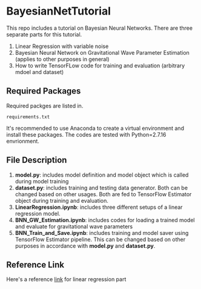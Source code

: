 # BayesianNetTutorial

This repo includes a tutorial on Bayesian Neural Networks. There are three separate parts for this tutorial.
1. Linear Regression with variable noise
2. Bayesian Neural Network on Gravitational Wave Parameter Estimation (applies to other purposes in general)
3. How to write TensorFLow code for training and evaluation (arbitrary mdoel and dataset)


## Required Packages
Required packges are listed in.
```
requirements.txt
```
It's recommended to use Anaconda to create a virtual environment and install these packages. The codes are tested with Python=2.7.16 envrionment.

## File Description

1. **model.py**: includes model definition and model object which is called during model training
2. **dataset.py**: includes training and testing data generator. Both can be changed based on other usages. Both are fed to TensorFlow Estimator object during training and evaluation.
3. **LinearRegression.ipynb**: includes three different setups of a linear regression model. 
4. **BNN_GW_Estimation.ipynb**: includes codes for loading a trained model and evaluate for gravitational wave parameters
5. **BNN_Train_and_Save.ipynb**: includes training and model saver using TensorFlow Estimator pipeline. This can be changed based on other purposes in accordance with **model.py** and **dataset.py**.



## Reference Link

Here's a reference [link](https://colab.research.google.com/github/tensorflow/probability/blob/master/tensorflow_probability/examples/jupyter_notebooks/Probabilistic_Layers_Regression.ipynb#scrollTo=TLZ97_V4PP-f) for linear regression part


